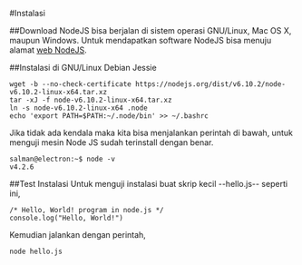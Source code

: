 #Instalasi

##Download
NodeJS bisa berjalan di sistem operasi GNU/Linux, Mac OS X, maupun Windows. Untuk mendapatkan software NodeJS bisa menuju alamat [web NodeJS](https://nodejs.org/en/).

##Instalasi di GNU/Linux Debian Jessie

```
wget -b --no-check-certificate https://nodejs.org/dist/v6.10.2/node-v6.10.2-linux-x64.tar.xz
tar -xJ -f node-v6.10.2-linux-x64.tar.xz
ln -s node-v6.10.2-linux-x64 .node
echo 'export PATH=$PATH:~/.node/bin' >> ~/.bashrc
```

Jika tidak ada kendala maka kita bisa menjalankan perintah di bawah, untuk menguji mesin Node JS sudah terinstall dengan benar.
```
salman@electron:~$ node -v
v4.2.6
```

##Test Instalasi
Untuk menguji instalasi buat skrip kecil --hello.js-- seperti ini,
```
/* Hello, World! program in node.js */
console.log("Hello, World!")
```

Kemudian jalankan dengan perintah,
```
node hello.js
```

